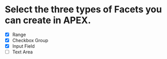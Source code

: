 # Select the three types of Facets you can create in APEX.

- [x] Range
- [x] Checkbox Group
- [x] Input Field
- [ ] Text Area